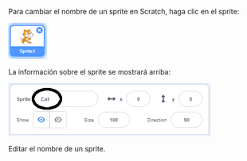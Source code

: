 Para cambiar el nombre de un sprite en Scratch, haga clic en el sprite:

![captura de pantalla](images/rename-info.png)

La información sobre el sprite se mostrará arriba:

![captura de pantalla](images/rename-change.png)

Editar el nombre de un sprite.